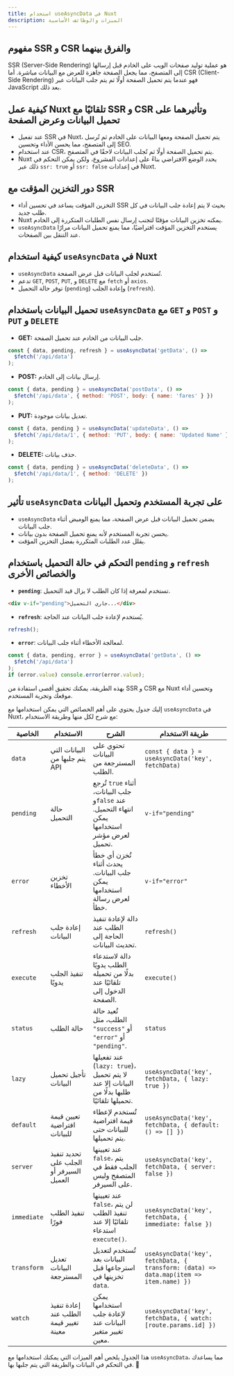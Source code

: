 ```yaml
---
title: استخدام useAsyncData في Nuxt
description: الميزات والوظائف الأساسية
---
```


## **مفهوم SSR و CSR والفرق بينهما**

SSR (Server-Side Rendering) هو عملية توليد صفحات الويب على الخادم قبل إرسالها إلى المتصفح، مما يجعل الصفحة جاهزة للعرض مع البيانات مباشرة. أما CSR (Client-Side Rendering) فهو عندما يتم تحميل الصفحة أولًا ثم يتم جلب البيانات عبر JavaScript بعد ذلك.

## **كيفية عمل Nuxt تلقائيًا مع SSR و CSR وتأثيرهما على تحميل البيانات وعرض الصفحة**

- عند تفعيل SSR في Nuxt، يتم تحميل الصفحة ومعها البيانات على الخادم ثم تُرسل إلى المتصفح، مما يحسن الأداء وتحسين SEO.
- عند استخدام CSR، يتم تحميل الصفحة أولًا ثم تُجلب البيانات لاحقًا في المتصفح.
- Nuxt يحدد الوضع الافتراضي بناءً على إعدادات المشروع، ولكن يمكن التحكم في ذلك عبر `ssr: true` أو `ssr: false` في إعدادات Nuxt.

## **دور التخزين المؤقت مع SSR**

- التخزين المؤقت يساعد في تحسين أداء SSR بحيث لا يتم إعادة جلب البيانات في كل طلب جديد.
- Nuxt يمكنه تخزين البيانات مؤقتًا لتجنب إرسال نفس الطلبات المتكررة إلى الخادم.
- `useAsyncData` يستخدم التخزين المؤقت افتراضيًا، مما يمنع تحميل البيانات مرارًا عند التنقل بين الصفحات.

## **كيفية استخدام `useAsyncData` في Nuxt**

- `useAsyncData` تُستخدم لجلب البيانات قبل عرض الصفحة.
- تدعم `GET`, `POST`, `PUT`, و `DELETE` مع `fetch` أو `axios`.
- توفر حالة التحميل (`pending`) وإعادة الجلب (`refresh`).

## **تحميل البيانات باستخدام `useAsyncData` مع `GET` و `POST` و `PUT` و `DELETE`**

- **GET:** جلب البيانات من الخادم عند تحميل الصفحة.
```javascript
const { data, pending, refresh } = useAsyncData('getData', () =>
  $fetch('/api/data')
);
```

- **POST:** إرسال بيانات إلى الخادم.
```javascript
const { data, pending } = useAsyncData('postData', () =>
  $fetch('/api/data', { method: 'POST', body: { name: 'fares' } })
);
```

- **PUT:** تعديل بيانات موجودة.
```javascript
const { data, pending } = useAsyncData('updateData', () =>
  $fetch('/api/data/1', { method: 'PUT', body: { name: 'Updated Name' } })
);
```

- **DELETE:** حذف بيانات.
```javascript
const { data, pending } = useAsyncData('deleteData', () =>
  $fetch('/api/data/1', { method: 'DELETE' })
);
```

## **تأثير `useAsyncData` على تجربة المستخدم وتحميل البيانات**

- `useAsyncData` يضمن تحميل البيانات قبل عرض الصفحة، مما يمنع الوميض أثناء جلب البيانات.
- يحسن تجربة المستخدم لأنه يمنع تحميل الصفحة بدون بيانات.
- يقلل عدد الطلبات المتكررة بفضل التخزين المؤقت.

## **التحكم في حالة التحميل باستخدام `pending` و `refresh` والخصائص الأخرى**

- **`pending`**: تستخدم لمعرفة إذا كان الطلب لا يزال قيد التحميل.
```html
<div v-if="pending">جاري التحميل...</div>
```

- **`refresh`**: يُستخدم لإعادة جلب البيانات عند الحاجة.
```javascript
refresh();
```

- **`error`**: لمعالجة الأخطاء أثناء جلب البيانات.
```javascript
const { data, pending, error } = useAsyncData('getData', () =>
  $fetch('/api/data')
);
if (error.value) console.error(error.value);
```

بهذه الطريقة، يمكنك تحقيق أقصى استفادة من SSR و CSR مع Nuxt وتحسين أداء موقعك وتجربة المستخدم.

إليك جدول يحتوي على أهم الخصائص التي يمكن استخدامها مع `useAsyncData` في Nuxt، مع شرح لكل منها وطريقة الاستخدام:  

| الخاصية     | الاستخدام                               | الشرح                                                                                        | طريقة الاستخدام                                                                        |
| ----------- | --------------------------------------- | -------------------------------------------------------------------------------------------- | -------------------------------------------------------------------------------------- |
| `data`      | البيانات التي يتم جلبها من API          | تحتوي على البيانات المسترجعة من الطلب.                                                       | `const { data } = useAsyncData('key', fetchData)`                                      |
| `pending`   | حالة التحميل                            | تُرجع `true` أثناء جلب البيانات، و`false` عند انتهاء التحميل. يمكن استخدامها لعرض مؤشر تحميل. | `v-if="pending"`                                                                       |
| `error`     | تخزين الأخطاء                           | تُخزن أي خطأ يحدث أثناء جلب البيانات. يمكن استخدامها لعرض رسالة خطأ.                          | `v-if="error"`                                                                         |
| `refresh`   | إعادة جلب البيانات                      | دالة لإعادة تنفيذ الطلب عند الحاجة إلى تحديث البيانات.                                       | `refresh()`                                                                            |
| `execute`   | تنفيذ الجلب يدويًا                       | دالة لاستدعاء الطلب يدويًا بدلًا من تحميله تلقائيًا عند الدخول إلى الصفحة.                      | `execute()`                                                                            |
| `status`    | حالة الطلب                              | تُعيد حالة الطلب، مثل `"success"` أو `"error"` أو `"pending"`.                                | `status`                                                                               |
| `lazy`      | تأجيل تحميل البيانات                    | عند تفعيلها (`lazy: true`)، لا يتم تحميل البيانات إلا عند طلبها بدلًا من تحميلها تلقائيًا.     | `useAsyncData('key', fetchData, { lazy: true })`                                       |
| `default`   | تعيين قيمة افتراضية للبيانات            | تُستخدم لإعطاء قيمة افتراضية للبيانات حتى يتم تحميلها.                                        | `useAsyncData('key', fetchData, { default: () => [] })`                                |
| `server`    | تحديد تنفيذ الجلب على السيرفر أو العميل | عند تعيينها `false`، يتم الجلب فقط في المتصفح وليس على السيرفر.                              | `useAsyncData('key', fetchData, { server: false })`                                    |
| `immediate` | تنفيذ الطلب فورًا                        | عند تعيينها `false`، لن يتم تنفيذ الطلب تلقائيًا إلا عند استدعاء `execute()`.                 | `useAsyncData('key', fetchData, { immediate: false })`                                 |
| `transform` | تعديل البيانات المسترجعة                | تُستخدم لتعديل البيانات بعد استرجاعها قبل تخزينها في `data`.                                  | `useAsyncData('key', fetchData, { transform: (data) => data.map(item => item.name) })` |
| `watch`     | إعادة تنفيذ الطلب عند تغيير قيمة معينة  | يمكن استخدامها لإعادة جلب البيانات عند تغيير متغير معين.                                     | `useAsyncData('key', fetchData, { watch: [route.params.id] })`                         |

هذا الجدول يلخص أهم الميزات التي يمكنك استخدامها مع `useAsyncData`، مما يساعدك في التحكم في البيانات والطريقة التي يتم جلبها بها. 🚀